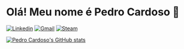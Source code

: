 
# Olá! Meu nome é Pedro Cardoso 👾

[![Linkedin](https://img.shields.io/badge/LinkedIn-0077B5?style=for-the-badge&logo=linkedin&logoColor=white)](https://www.linkedin.com/in/pedroh-cardoso/)
[![Gmail](https://img.shields.io/badge/Gmail-D14836?style=for-the-badge&logo=gmail&logoColor=white)](mailto:phlc.dev@gmail.com)
[![Steam](https://img.shields.io/badge/Steam-000000?style=for-the-badge&logo=steam&logoColor=white)](https://steamcommunity.com/id/ph-cardoso)

[![Pedro Cardoso's GitHub stats](https://github-readme-stats.vercel.app/api?username=ph-cardoso&count_private=true&hide=stars,issues&show_icons=true&theme=tokyonight)](https://github.com/ph-cardoso/github-readme-stats)
